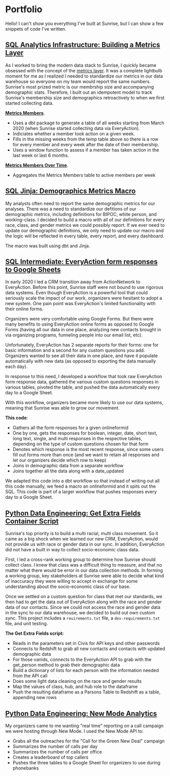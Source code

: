 # Portfolio

Hello! I can't show you everything I've built at Sunrise, but I can show a few snippets of code I've written.   

## [SQL Analytics Infrastructure: Building a Metrics Layer](https://github.com/thebbennett/portfolio/tree/master/metrics_layer)
As I worked to bring the modern data stack to Sunrise, I quickly became obsessed with the concept of the [metrics layer](https://benn.substack.com/p/metrics-layer). It was a complete lightbulb moment for me as I realized I needed to standardize our metrics in our data warehouse so everyone on my team would report the same numbers. Sunrise's most prized metric is our membrship size and accompanying demographic stats. Therefore, I built out an idempotent model to track Sunrise's membership size and demographics retroactively to when we first started collecting data.     

**[Metrics Members](https://github.com/thebbennett/portfolio/blob/master/metrics_layer/metrics_members.sql)**. 
* Uses a dbt package to generate a table of all weeks starting from March 2020 (when Sunrise started collecting data via EveryAction). 
* Indiciates whether a member took action on a given week. 
* Fills in the missing weeks from the temp table above so there is a row for every member and every week after the date of their membership.  
* Uses a window function to assess if a member has taken action in the last week or last 6 months. 

**[Metrics Members Over Time](https://github.com/thebbennett/portfolio/blob/master/metrics_layer/metrics_members_over_time.sql)**. 
* Aggregates the Metrics Members table to active members per week   

## [SQL Jinja: Demographics Metrics Macro](https://github.com/thebbennett/portfolio/blob/master/generate_demographics.sql)
My analysts often need to report the same demographic metrics for our analyses. There was a need to standardize our defitions of our demographic metrics, including definitions for BIPOC, white person, and working-class. I decided to build a macro with all of our definitions for every race, class, and gender metrics we could possibly report. If we ever need to update our demographic definitions, we only need to update our macro and the logic will be reflected in every table, every report, and every dashboard.  

The macro was built using dbt and Jinja. 

## [SQL Intermediate: EveryAction form responses to Google Sheets](https://github.com/thebbennett/portfolio/blob/master/EA-form-responses-to-google-sheets.SQL)  
In early 2020 I led a CRM transition away from ActionNetwork to EveryAction. Before this point, Sunrise staff were not bound to use rigorous data systems. Even though EveryAction is a powerful tool that could seriously scale the impact of our work, organizers were hesitant to adopt a new system. One pain point was EveryAction's limited functionality with their online forms. 

Organizers were very comfortable using Google Forms. But there were many benefits to using EveryAction online forms as opposed to Google Forms (having all our data in one place, analyzing new contacts brought in via organizing programs, funneling  people into our email list, etc).  

Unfortunately, EveryAction has 2 separate reports for their forms: one for basic information and a second for any custom questions you add. Organizers wanted to see all their data in one place, and have it populate automatically with new data (as opposed to exporting the data manually each day).   

In response to this need, I developed a workflow that took raw EveryAction form response data, gathered the various custom questions responses in various tables, pivoted the table, and pushed the data automatically every day to a Google Sheet.    

With this workflow, organizers became more likely to use our data systems, meaning that Sunrise was able to grow our movement.   

**This code**:
* Gathers all the form responses for a given onlineformid  
* One by one, gets the responses for boolean, integer, date, short text, long text, single, and multi responses in the respective tables, depending on the type of custom questions chosen for that form  
* Denotes which response is the most recent response, since some users fill out forms more than once (and we want to retain all responses and let our organizers decide which row to keep)  
* Joins in demographic data from a separate workflow  
* Joins together all the data along with a date_updated   

We adapted this code into a dbt workflow so that instead of writing out all this code manually, we feed a macro an onlineformid and it spits out the SQL. This code is part of a larger workflow that pushes responses every day to a Google Sheet. 


## [Python Data Engineering: Get Extra Fields Container Script](https://github.com/thebbennett/portfolio/tree/master/get_extra_fields)  
Sunrise's top priority is to build a multi racial, multi class movement. So it came as a big shock when we learned our new CRM, EveryAction, would not provide us with race or gender data in our sync. In addition, EveryAction did not have a built in way to collect socio-economic class data.  

First, I led a cross-rank working group to determine how Sunrise should collect class. I knew that class was a difficult thing to measure, and that no matter what there would be error in our data collection methods. In forming a working group, key stakeholders at Sunrise were able to decide what kind of inaccuracy they were willing to accept in exchange for some understanding about the socio-economic class of our base.  

Once we settled on a custom question for class that met our standards, we then had to get the data out of EveryAction along with the race and gender data of our contacts. Since we could not access the race and gender data in the sync to our data warehouse, we decided to build out own custom sync. This project includes a `reuirements.txt` file, a `dev-requirements.txt` file, and unit testing. 

**The Get Extra Fields script:**
* Reads in the parameters set in Civis for API keys and other passwords
* Connects to Redshift to grab all new contacts and contacts with updated demographic data
* For those vanids, connects to the EveryAction API to grab with the get_person method to grab their demographic data 
* Build a dictionary of lists for each person with the information needed from the API call 
* Does some light data cleaning on the race and gender results
* Map the values of class, hub, and hub role to the dataframe
* Push the resulting dataframe as a Parsons Table to Redshift as a table, appending new rows 

## [Python Data Engineering: New Mode Analytics](https://github.com/thebbennett/portfolio/tree/master/newmode)

My organizers came to me wanting "real time" reporting on a call campaign we were hosting through New Mode. I used the New Mode API to:

* Grabs all the outreaches for the "Call for the Green New Deal" campaign
* Summarizes the number of calls per day
* Summarizes the number of calls per office
* Creates a leaderboard of top callers
* Pushes the three tables to a Google Sheet for organizers to use during phonebanks

